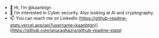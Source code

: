 - 👋 Hi, I’m @kaanbtgn
- 👀 I’m interested in Cyber security. Also looking at AI and cryptography.
- 📫 You can reach me on LinkedIn
(https://github-readme-stats.vercel.app/api?username=kaanbtgn)](https://github.com/anuraghazra/github-readme-stats)
<!---
kaanbtgn/kaanbtgn is a ✨ special ✨ repository because its `README.md` (this file) appears on your GitHub profile.
You can click the Preview link to take a look at your changes.
--->
